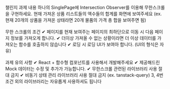 챌린지 과제 내용
하나의 SinglePage에 Intersection Observer를 이용해 무한스크롤을 구현하세요.
현재 가져온 상품 리스트들의 액수들의 합계를 화면에 보여주세요 (ex. 현재 20개의 상품을 가져온 상태라면 20개 물품의 가격 총 합을 보여주면 됨)
<br/>
<br/>
무한 스크롤의 조건
✔ 페이지를 현재 보여주는 페이지의 최하단으로 이동 시 다음 페이지 정보를 가져오게 합니다.
✔ 더이상 가져올 수 없는 상황이라면 더 이상 데이터를 가져오는 함수를 호출하지 않습니다
✔ 로딩 시 로딩 UI가 보여아 합니다. (UI의 형식은 자유)
<br/>
<br/>
과제 유의 사항
✔ React + 함수형 컴포넌트를 사용해서 개발해주세요
✔ 제공해드린 Mock 데이터는 수정 및 추가가 가능합니다.
✔ 무한스크롤 관련된 라이브러리 사용 절대 금지
✔ 비동기 상태 관리 라이브러리 사용 절대 금지 (ex. tanstack-query)
3, 4번 조건 외의 라이브러리는 자유롭게 사용하셔도 됩니다
